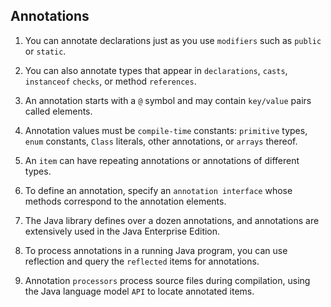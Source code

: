 ## Annotations

1. You can annotate declarations just as you use `modifiers` such as `public` or `static`.

2. You can also annotate types that appear in `declarations`, `casts`, `instanceof` `checks`, or method `references`.

3. An annotation starts with a `@` symbol and may contain `key/value` pairs called elements.

4. Annotation values must be `compile-time` constants: `primitive` types, `enum` constants, `Class` literals, other annotations, or `arrays` thereof.

5. An `item` can have repeating annotations or annotations of different types.

6. To define an annotation, specify an `annotation interface` whose methods correspond to the annotation elements.

7. The Java library defines over a dozen annotations, and annotations are extensively used in the Java Enterprise Edition.

8. To process annotations in a running Java program, you can use reflection and query the `reflected` items for annotations.

9. Annotation `processors` process source files during compilation, using the Java language model `API` to locate annotated items.
